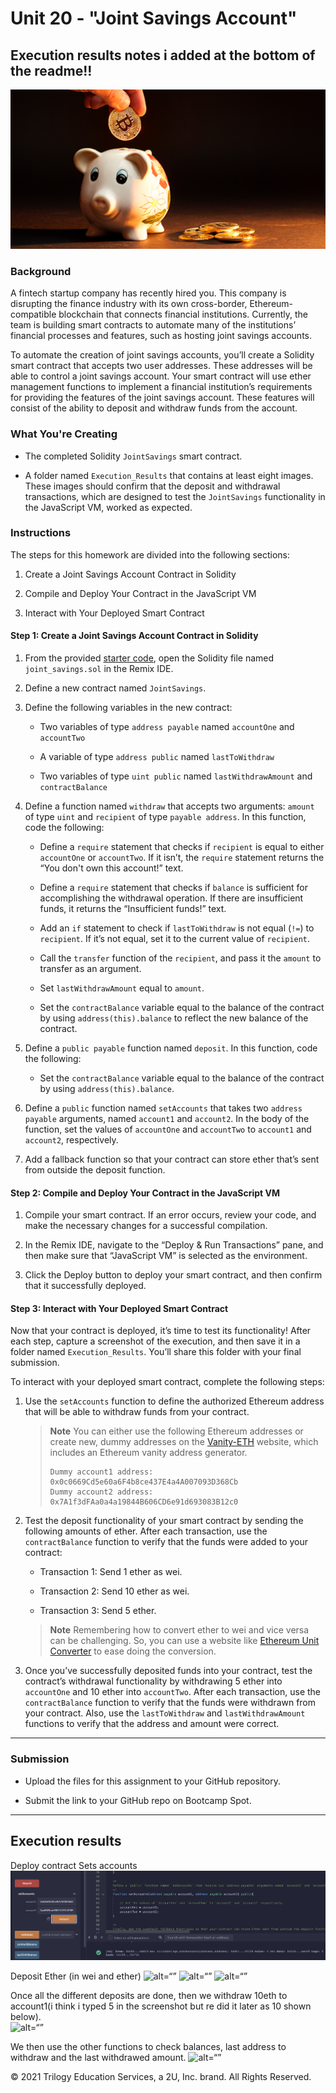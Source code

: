 # Unit 20 - "Joint Savings Account"
## Execution results notes i added at the bottom of the readme!!

![alt=“”](Images/20-5-challenge-image.png)

### Background

A fintech startup company has recently hired you. This company is disrupting the finance industry with its own cross-border, Ethereum-compatible blockchain that connects financial institutions. Currently, the team is building smart contracts to automate many of the institutions’ financial processes and features, such as hosting joint savings accounts.

To automate the creation of joint savings accounts, you’ll create a Solidity smart contract that accepts two user addresses. These addresses will be able to control a joint savings account. Your smart contract will use ether management functions to implement a financial institution’s requirements for providing the features of the joint savings account. These features will consist of the ability to deposit and withdraw funds from the account.

### What You're Creating

* The completed Solidity `JointSavings` smart contract.

* A folder named `Execution_Results` that contains at least eight images. These images should confirm that the deposit and withdrawal transactions, which are designed to test the `JointSavings` functionality in the JavaScript VM, worked as expected.

### Instructions

The steps for this homework are divided into the following sections:

1. Create a Joint Savings Account Contract in Solidity

2. Compile and Deploy Your Contract in the JavaScript VM

3. Interact with Your Deployed Smart Contract

#### Step 1: Create a Joint Savings Account Contract in Solidity

1. From the provided [starter code](Starter_Code), open the Solidity file named `joint_savings.sol` in the Remix IDE.

2. Define a new contract named `JointSavings`.

3. Define the following variables in the new contract:

    * Two variables of type `address payable` named `accountOne` and `accountTwo`

    * A variable of type `address public` named `lastToWithdraw`

    * Two variables of type `uint public` named `lastWithdrawAmount` and `contractBalance`


4. Define a function named `withdraw` that accepts two arguments: `amount` of type `uint` and `recipient` of type `payable address`. In this function, code the following:

    * Define a `require` statement that checks if `recipient` is equal to either `accountOne` or `accountTwo`. If it isn’t, the `require` statement returns the “You don't own this account!” text.

    * Define a `require` statement that checks if `balance` is sufficient for accomplishing the withdrawal operation. If there are insufficient funds, it returns the “Insufficient funds!” text.

    * Add an `if` statement to check if `lastToWithdraw` is not equal (`!=`) to `recipient`. If it’s not equal, set it to the current value of `recipient`.

    * Call the `transfer` function of the `recipient`, and pass it the `amount` to transfer as an argument.

    * Set `lastWithdrawAmount` equal to `amount`.

    * Set the `contractBalance` variable equal to the balance of the contract by using `address(this).balance` to reflect the new balance of the contract.


5. Define a `public payable` function named `deposit`. In this function, code the following:

    * Set the `contractBalance` variable equal to the balance of the contract by using `address(this).balance`.

6. Define a `public` function named `setAccounts` that takes two `address payable` arguments, named `account1` and `account2`. In the body of the function, set the values of `accountOne` and `accountTwo` to `account1` and `account2`, respectively.

7. Add a fallback function so that your contract can store ether that’s sent from outside the deposit function.

#### Step 2: Compile and Deploy Your Contract in the JavaScript VM

1. Compile your smart contract. If an error occurs, review your code, and make the necessary changes for a successful compilation.

2. In the Remix IDE, navigate to the “Deploy & Run Transactions” pane, and then make sure that “JavaScript VM” is selected as the environment.

3. Click the Deploy button to deploy your smart contract, and then confirm that it successfully deployed.

#### Step 3: Interact with Your Deployed Smart Contract

Now that your contract is deployed, it’s time to test its functionality! After each step, capture a screenshot of the execution, and then save it in a folder named `Execution_Results`. You’ll share this folder with your final submission.

To interact with your deployed smart contract, complete the following steps:

1. Use the `setAccounts` function to define the authorized Ethereum address that will be able to withdraw funds from your contract.

     > **Note** You can either use the following Ethereum addresses or create new, dummy addresses on the [Vanity-ETH](https://vanity-eth.tk/) website, which includes an Ethereum vanity address generator.
    >
    > ```text
    > Dummy account1 address: 0x0c0669Cd5e60a6F4b8ce437E4a4A007093D368Cb
    > Dummy account2 address: 0x7A1f3dFAa0a4a19844B606CD6e91d693083B12c0
    > ```

2. Test the deposit functionality of your smart contract by sending the following amounts of ether. After each transaction, use the `contractBalance` function to verify that the funds were added to your contract:

    * Transaction 1: Send 1 ether as wei.

    * Transaction 2: Send 10 ether as wei.

    * Transaction 3: Send 5 ether.

    > **Note** Remembering how to convert ether to wei and vice versa can be challenging. So, you can use a website like [Ethereum Unit Converter](https://eth-converter.com/) to ease doing the conversion.

3. Once you’ve successfully deposited funds into your contract, test the contract’s withdrawal functionality by withdrawing 5 ether into `accountOne` and 10 ether into `accountTwo`. After each transaction, use the `contractBalance` function to verify that the funds were withdrawn from your contract. Also, use the `lastToWithdraw` and `lastWithdrawAmount` functions to verify that the address and amount were correct.

---

### Submission

* Upload the files for this assignment to your GitHub repository.

* Submit the link to your GitHub repo on Bootcamp Spot.

---

## Execution results
Deploy contract
Sets accounts 
![alt=“”](Execution_Results/setacc.png)

Deposit Ether (in wei and ether)
![alt=“”](Execution_Results/deposit_1eth_wei.png)
![alt=“”](Execution_Results/deposit_5eth_wei.png)
![alt=“”](Execution_Results/deposit_10eth_wei.png)

Once all the different deposits are done, then we withdraw 10eth to account1(i think i typed 5 in the screenshot but re did it later as 10 shown below).  
![alt=“”](Execution_Results/withdraw_5acc1.png)

We then use the other functions to check balances, last address to withdraw and the last withdrawed amount.
![alt=“”](Execution_Results/otherfunctions_for_verifying.png)



© 2021 Trilogy Education Services, a 2U, Inc. brand. All Rights Reserved.

